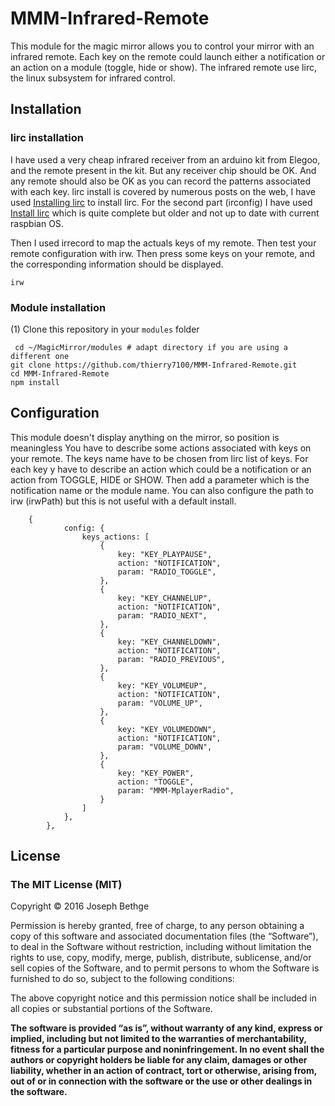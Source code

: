 # MMM-Infrared-Remote #
This module for the magic mirror allows you to control your mirror with an infrared remote.
Each key on the remote could launch either a notification or an action on a module (toggle, hide or show).
The infrared remote use lirc, the linux subsystem for infrared control.

## Installation ##

### lirc installation

I have used a very cheap infrared receiver from an arduino kit from Elegoo, and the remote present in the kit. But any receiver chip  should be OK. And any remote should also be OK as you can record the patterns associated with each key.
lirc install is covered by numerous posts on the web, I have used [Installing lirc](https://www.instructables.com/Setup-IR-Remote-Control-Using-LIRC-for-the-Raspber/)  to install lirc. For the second part (irconfig) I have used [Install lirc](https://www.raspberry-pi-geek.com/Archive/2014/03/Controlling-your-Pi-with-an-infrared-remote) which is quite complete but older and not up to date with current raspbian OS.

Then I used irrecord to map the actuals keys of my remote.
Then test your remote configuration with irw.  Then press some keys on your remote, and the corresponding information should be displayed.
```
irw
```
### Module installation

(1) Clone this repository in your `modules` folder
```
 cd ~/MagicMirror/modules # adapt directory if you are using a different one
git clone https://github.com/thierry7100/MMM-Infrared-Remote.git
cd MMM-Infrared-Remote
npm install 
```
## Configuration ##

This module doesn't display anything on the mirror, so position is meaningless
You have to describe some actions associated with keys on your remote.
The keys name have to be chosen from lirc list of keys.
For each key y have to describe an action which could be a notification or an action from TOGGLE, HIDE or SHOW.
Then add a parameter which is the notification name or the module name.
You can also configure the path to irw (irwPath) but this is not useful with a  default install.

```json5
    {
			config: {
				keys_actions: [
					{
						key: "KEY_PLAYPAUSE",
						action: "NOTIFICATION",
						param: "RADIO_TOGGLE",
					},
					{
						key: "KEY_CHANNELUP",
						action: "NOTIFICATION",
						param: "RADIO_NEXT",
					},
					{
						key: "KEY_CHANNELDOWN",
						action: "NOTIFICATION",
						param: "RADIO_PREVIOUS",
					},
					{
						key: "KEY_VOLUMEUP",
						action: "NOTIFICATION",
						param: "VOLUME_UP",
					},
					{
						key: "KEY_VOLUMEDOWN",
						action: "NOTIFICATION",
						param: "VOLUME_DOWN",
					},
					{
						key: "KEY_POWER",
						action: "TOGGLE",
						param: "MMM-MplayerRadio",
					}
				]
			},
		},
```

## License

### The MIT License (MIT)

Copyright © 2016 Joseph Bethge

Permission is hereby granted, free of charge, to any person
obtaining a copy of this software and associated documentation
files (the “Software”), to deal in the Software without
restriction, including without limitation the rights to use,
copy, modify, merge, publish, distribute, sublicense, and/or sell
copies of the Software, and to permit persons to whom the
Software is furnished to do so, subject to the following
conditions:

The above copyright notice and this permission notice shall be
included in all copies or substantial portions of the Software.

**The software is provided “as is”, without warranty of any kind, express or implied, including but not limited to the warranties of merchantability, fitness for a particular purpose and noninfringement. In no event shall the authors or copyright holders be liable for any claim, damages or other liability, whether in an action of contract, tort or otherwise, arising from, out of or in connection with the software or the use or other dealings in the software.**

